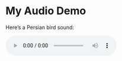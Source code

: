 # My Audio Demo

Here’s a Persian bird sound:


<audio controls="controls">
  <source type="audio/mp3" src="corpus/soundscape.mp3"></source>
</audio>
